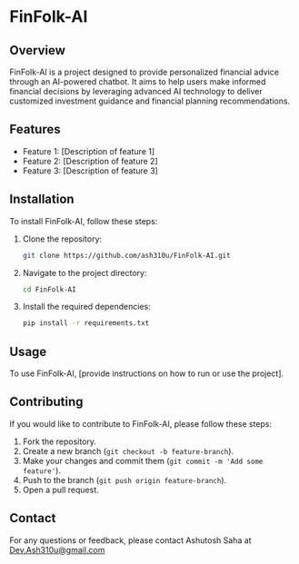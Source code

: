 # FinFolk-AI

## Overview
FinFolk-AI is a project designed to provide personalized financial advice through an AI-powered chatbot. It aims to help users make informed financial decisions by leveraging advanced AI technology to deliver customized investment guidance and financial planning recommendations.

## Features
- Feature 1: [Description of feature 1]
- Feature 2: [Description of feature 2]
- Feature 3: [Description of feature 3]

## Installation
To install FinFolk-AI, follow these steps:

1. Clone the repository:
   ```bash
   git clone https://github.com/ash310u/FinFolk-AI.git
   ```
2. Navigate to the project directory:
   ```bash
   cd FinFolk-AI
   ```
3. Install the required dependencies:
   ```bash
   pip install -r requirements.txt
   ```

## Usage
To use FinFolk-AI, [provide instructions on how to run or use the project].

## Contributing
If you would like to contribute to FinFolk-AI, please follow these steps:
1. Fork the repository.
2. Create a new branch (`git checkout -b feature-branch`).
3. Make your changes and commit them (`git commit -m 'Add some feature'`).
4. Push to the branch (`git push origin feature-branch`).
5. Open a pull request.

## Contact
For any questions or feedback, please contact Ashutosh Saha at Dev.Ash310u@gmail.com

